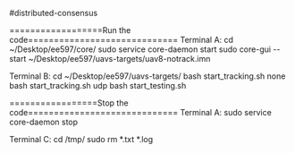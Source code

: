 #distributed-consensus

==================Run the code=============================
Terminal A:
cd ~/Desktop/ee597/core/
sudo service core-daemon start
sudo core-gui --start ~/Desktop/ee597/uavs-targets/uav8-notrack.imn

Terminal B:
cd ~/Desktop/ee597/uavs-targets/
bash start_tracking.sh none
bash start_tracking.sh udp
bash start_testing.sh

=================Stop the code=============================
Terminal A:
sudo service core-daemon stop

Terminal C:
cd /tmp/
sudo rm *.txt *.log